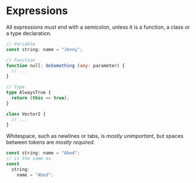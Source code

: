 # Expressions
All expressions _must_ end with a semicolon, unless it is a function, a class or a type declaration.
```ts
// Variable
const string: name = "Jenny";

// Function
function null: doSomething (any: parameter) {
  // ...
}

// Type
type AlwaysTrue {
  return (this == true);
}

class Vector2 {
  // ...
}
```

Whitespace, such as newlines or tabs, is _mostly unimportant_, but spaces between tokens are _mostly required_.
```ts
const string: name = "Abed";
// is the same as
const
  string:
    name = "Abed";
```